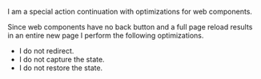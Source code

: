 I am a special action continuation with optimizations for web components.

Since web components have no back button and a full page reload results in an entire new page I perform the following optimizations.

- I do not redirect.
- I do not capture the state.
- I do not restore the state.